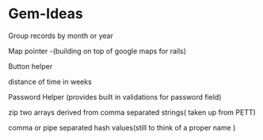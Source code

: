 Gem-Ideas
=========

Group records by month or year

Map pointer -(building on top of google maps for rails)

Button helper

distance of time in weeks

Password Helper (provides built in validations for password field)

zip two arrays derived from comma separated strings( taken up from PETT)

comma or pipe separated hash values(still to think of a proper name )

